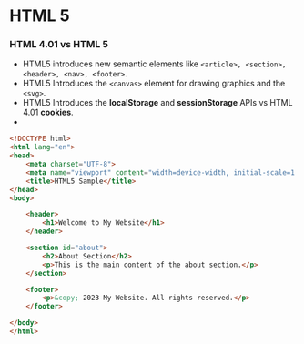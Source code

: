 # HTML 5
### HTML 4.01 vs HTML 5
- HTML5 introduces new semantic elements like ```<article>, <section>, <header>, <nav>, <footer>```.
- HTML5 Introduces the ```<canvas>``` element for drawing graphics and the ```<svg>```.
- HTML5 Introduces the **localStorage** and **sessionStorage** APIs vs HTML 4.01 **cookies**.
- 
```html
<!DOCTYPE html>
<html lang="en">
<head>
    <meta charset="UTF-8">
    <meta name="viewport" content="width=device-width, initial-scale=1.0">
    <title>HTML5 Sample</title>
</head>
<body>

    <header>
        <h1>Welcome to My Website</h1>
    </header>

    <section id="about">
        <h2>About Section</h2>
        <p>This is the main content of the about section.</p>
    </section>

    <footer>
        <p>&copy; 2023 My Website. All rights reserved.</p>
    </footer>

</body>
</html>
```
